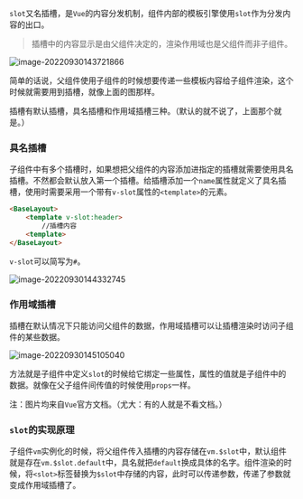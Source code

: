 `slot`又名插槽，是`Vue`的内容分发机制，组件内部的模板引擎使用`slot`作为分发内容的出口。

> 插槽中的内容显示是由父组件决定的，渲染作用域也是父组件而非子组件。

![image-20220930143721866](C:\Users\griki4\AppData\Roaming\Typora\typora-user-images\image-20220930143721866.png)

简单的话说，父组件使用子组件的时候想要传递一些模板内容给子组件渲染，这个时候就需要用到插槽，就像上面的图那样。

插槽有默认插槽，具名插槽和作用域插槽三种。（默认的就不说了，上面那个就是。）

### 具名插槽

子组件中有多个插槽时，如果想把父组件的内容添加进指定的插槽就需要使用具名插槽。不然都会默认放入第一个插槽。给插槽添加一个`name`属性就定义了具名插槽，使用时需要采用一个带有`v-slot`属性的`<template>`的元素。

```html
<BaseLayout>
	<template v-slot:header>
        //插槽内容
	<template>
</BaseLayout>
```

`v-slot`可以简写为`#`。

![image-20220930144332745](C:\Users\griki4\AppData\Roaming\Typora\typora-user-images\image-20220930144332745.png)

### 作用域插槽

插槽在默认情况下只能访问父组件的数据，作用域插槽可以让插槽渲染时访问子组件的某些数据。

![image-20220930145105040](C:\Users\griki4\AppData\Roaming\Typora\typora-user-images\image-20220930145105040.png)

方法就是子组件中定义`slot`的时候给它绑定一些属性，属性的值就是子组件中的数据。就像在父子组件间传值的时候使用`props`一样。

注：图片均来自`Vue`官方文档。（尤大：有的人就是不看文档。）

### `slot`的实现原理

子组件`vm`实例化的时候，将父组件传入插槽的内容存储在`vm.$slot`中，默认组件就是存在`vm.$slot.default`中，具名就把`default`换成具体的名字。组件渲染的时候，将`<slot>`标签替换为`$slot`中存储的内容，此时可以传递参数，传递了参数就变成作用域插槽了。